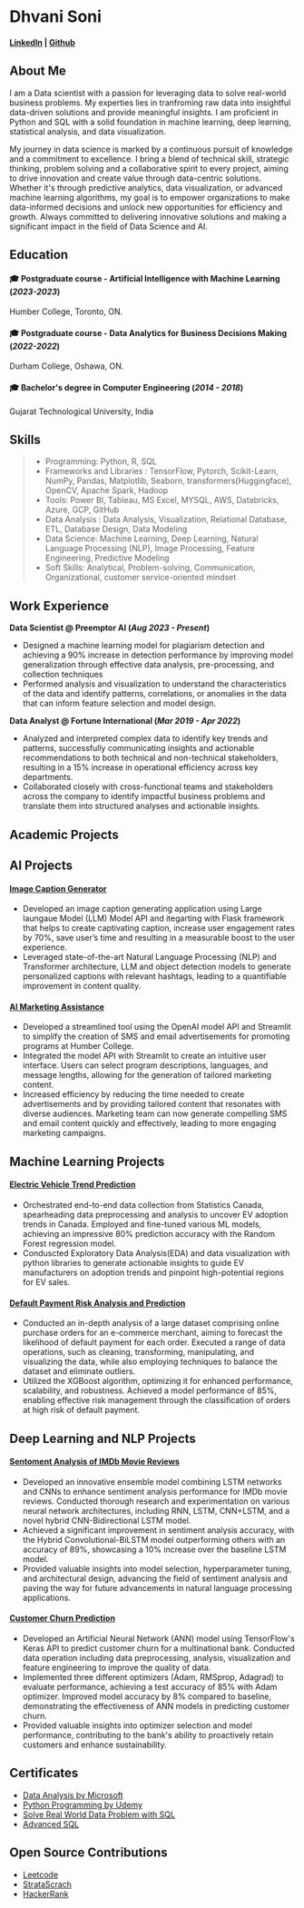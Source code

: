 # Dhvani Soni   

#### [LinkedIn](http://www.linkedin.com/in/dhvanisoni19) |  [Github](https://github.com/dhvanisoni) 

## About Me

I am a Data scientist with a passion for leveraging data to solve real-world business problems. My experties lies in tranfroming raw data into insightful data-driven solutions and provide meaningful insights. I am proficient in Python and SQL with a solid foundation in machine learning, deep learning, statistical analysis, and data visualization. 

My journey in data science is marked by a continuous pursuit of knowledge and a commitment to excellence. I bring a blend of technical skill, strategic thinking, problem solving and a collaborative spirit to every project, aiming to drive innovation and create value through data-centric solutions. Whether it's through predictive analytics, data visualization, or advanced machine learning algorithms, my goal is to empower organizations to make data-informed decisions and unlock new opportunities for efficiency and growth. Always committed to delivering innovative solutions and making a significant impact in the field of Data Science and AI.


## Education 

#### 🎓 Postgraduate course - Artificial Intelligence with Machine Learning (_2023-2023_) 
Humber College, Toronto, ON.

#### 🎓 Postgraduate course - Data Analytics for Business Decisions Making (_2022-2022_)
Durham College, Oshawa, ON.
 
#### 🎓 Bachelor's degree in Computer Engineering (_2014 - 2018_)
Gujarat Technological University, India 

## Skills
> - Programming:  Python, R, SQL
> - Frameworks and Libraries    : TensorFlow, Pytorch, Scikit-Learn, NumPy, Pandas, Matplotlib, Seaborn, transformers(Huggingface), OpenCV, Apache Spark, Hadoop
> - Tools:   Power BI, Tableau, MS Excel, MYSQL, AWS, Databricks, Azure, GCP, GitHub 
> - Data Analysis : Data Analysis, Visualization, Relational Database, ETL, Database Design, Data Modeling 
> - Data Science: Machine Learning, Deep Learning, Natural Language Processing (NLP), Image Processing, Feature Engineering, Predictive Modeling
> - Soft Skills: Analytical, Problem-solving, Communication, Organizational, customer service-oriented mindset
 

## Work Experience
**Data Scientist @ Preemptor AI (_Aug 2023 - Present_)**
- Designed a machine learning model for plagiarism detection and achieving a 90% increase in detection performance by improving model generalization through effective data analysis, pre-processing, and collection techniques
- Performed analysis and visualization to understand the characteristics of the data and identify patterns, correlations, or anomalies in the data that can inform feature selection and model design.

**Data Analyst @ Fortune International (_Mar 2019 - Apr 2022_)**
- Analyzed and interpreted complex data to identify key trends and patterns, successfully communicating insights and actionable recommendations to both technical and non-technical stakeholders, resulting in a 15% increase in operational efficiency across key departments.
- Collaborated closely with cross-functional teams and stakeholders across the company to identify impactful business problems and translate them into structured analyses and actionable insights.

## Academic Projects
## AI Projects

#### [Image Caption Generator](https://github.com/dhvanisoni/AI-powered-Image-Caption-Generator)
- Developed an image caption generating application using Large laungaue Model (LLM) Model API and itegarting with Flask framework that helps to create captivating caption, increase user engagement rates by 70%, save user’s time and resulting in a measurable boost to the user experience.
- Leveraged state-of-the-art Natural Language Processing (NLP) and Transformer architecture, LLM and object detection models to generate personalized captions with relevant hashtags, leading to a quantifiable improvement in content quality.  

#### [AI Marketing Assistance](https://github.com/dhvanisoni/AI-marketing-assistant-)
- Developed a streamlined tool using the OpenAI model API and Streamlit to simplify the creation of SMS and email advertisements for promoting programs at Humber College.
- Integrated the model API with Streamlit to create an intuitive user interface. Users can select program descriptions, languages, and message lengths, allowing for the generation of tailored marketing content.
- Increased efficiency by reducing the time needed to create advertisements and by providing tailored content that resonates with diverse audiences. Marketing team can now generate compelling SMS and email content quickly and effectively, leading to more engaging marketing campaigns.

## Machine Learning Projects 

#### [Electric Vehicle Trend Prediction](https://github.com/dhvanisoni/EV-Trend-Prediction)
- Orchestrated end-to-end data collection from Statistics Canada, spearheading data preprocessing and analysis to uncover EV adoption trends in Canada. Employed and fine-tuned various ML models, achieving an impressive 80% prediction accuracy with the Random Forest regression model.
- Conduscted Exploratory Data Analysis(EDA) and data visualization with python libraries to generate actionable insights to guide EV manufacturers on adoption trends and pinpoint high-potential regions for EV sales.

#### [Default Payment Risk Analysis and Prediction](https://github.com/dhvanisoni/Risk-Prediction-with-Machine-Learning-)
- Conducted an in-depth analysis of a large dataset comprising online purchase orders for an e-commerce merchant, aiming to forecast the likelihood of default payment for each order. Executed a range of data operations, such as cleaning, transforming, manipulating, and visualizing the data, while also employing techniques to balance the dataset and eliminate outliers.
- Utilized the XGBoost algorithm, optimizing it for enhanced performance, scalability, and robustness. Achieved a model performance of 85%, enabling effective risk management through the classification of orders at high risk of default payment.

## Deep Learning and NLP Projects

#### [Sentoment Analysis of IMDb Movie Reviews](https://github.com/dhvanisoni/IMDb-Movie-Reviews-Sentiment-Analysis-)
- Developed an innovative ensemble model combining LSTM networks and CNNs to enhance sentiment analysis performance for IMDb movie reviews. Conducted thorough research and experimentation on various neural network architectures, including RNN, LSTM, CNN+LSTM, and a novel hybrid CNN-Bidirectional LSTM model.
- Achieved a significant improvement in sentiment analysis accuracy, with the Hybrid Convolutional-BiLSTM model outperforming others with an accuracy of 89%, showcasing a 10% increase over the baseline LSTM model.
- Provided valuable insights into model selection, hyperparameter tuning, and architectural design, advancing the field of sentiment analysis and paving the way for future advancements in natural language processing applications.

#### [Customer Churn Prediction](https://github.com/dhvanisoni/Customer-Churn-Prediction-with-three-different-State-of-the-art-optimizers)
- Developed an Artificial Neural Network (ANN) model using TensorFlow's Keras API to predict customer churn for a multinational bank. Conducted data operation including data preprocessing, analysis, visualization and feature engineering to improve the quality of data. 
- Implemented three different optimizers (Adam, RMSprop, Adagrad) to evaluate performance, achieving a test accuracy of 85% with Adam optimizer. Improved model accuracy by 8% compared to baseline, demonstrating the effectiveness of ANN models in predicting customer churn.
- Provided valuable insights into optimizer selection and model performance, contributing to the bank's ability to proactively retain customers and enhance sustainability.


## Certificates 
- [Data Analysis by Microsoft](https://www.linkedin.com/learning/certificates/ead702370e6760ac9ab01e23a71106f9cd42df7358ae6ac5138e02a760a9ceae)
- [Python Programming by Udemy](https://udemy-certificate.s3.amazonaws.com/pdf/UC-e0f3ec59-c097-4a48-9c55-ae8e7b350a20.pdf)
- [Solve Real World Data Problem with SQL](https://www.linkedin.com/learning/certificates/10ad314908d493fa1b0fdcb30493ae7c3e7cc6dab1b7c1ae2f74127f2aefe3de)
- [Advanced SQL](https://www.linkedin.com/learning/certificates/87131f7a039c56e5526223873666c8085abc6759d9b6a20bf04e7299d708b843)
  
## Open Source Contributions 
- [Leetcode](https://leetcode.com/DhvaniSoni/) 
- [StrataScrach](https://platform.stratascratch.com/user/dhvani19) 
- [HackerRank](https://www.hackerrank.com/profile/dhvanisoni135)

